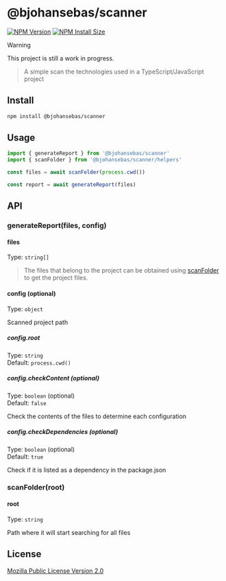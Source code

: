 # @bjohansebas/scanner

[![NPM Version][npm-version-image]][npm-url]
[![NPM Install Size][npm-install-size-image]][npm-install-size-url]

> [!WARNING]
> This project is still a work in progress.

> A simple scan the technologies used in a TypeScript/JavaScript project

## Install

```sh
npm install @bjohansebas/scanner
```

## Usage


```js
import { generateReport } from '@bjohansebas/scanner'
import { scanFolder } from '@bjohansebas/scanner/helpers'

const files = await scanFolder(process.cwd())

const report = await generateReport(files)
```

## API

### generateReport(files, config)

#### files

Type: `string[]`

> The files that belong to the project can be obtained using [scanFolder](#scanfolderroot) to get the project files.

#### config (optional)

Type: `object`

Scanned project path

##### config.root

Type: `string`\
Default: `process.cwd()`

##### config.checkContent (optional)

Type: `boolean` (optional)\
Default: `false`

Check the contents of the files to determine each configuration

##### config.checkDependencies (optional)

Type: `boolean` (optional)\
Default: `true`

Check if it is listed as a dependency in the package.json

### scanFolder(root)

#### root

Type: `string`

Path where it will start searching for all files

## License

[Mozilla Public License Version 2.0](https://github.com/bjohansebas/pkgs/blob/main/LICENSE)

[npm-install-size-image]: https://badgen.net/packagephobia/install/@bjohansebas/scanner
[npm-install-size-url]: https://packagephobia.com/result?p=%40bjohansebas%2Fscanner
[npm-url]: https://npmjs.com/package/@bjohansebas/scanner
[npm-version-image]: https://badgen.net/npm/v/@bjohansebas/scanner

